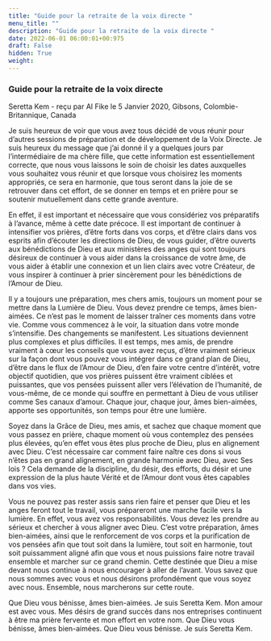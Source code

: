 ```yaml
---
title: "Guide pour la retraite de la voix directe "
menu_title: ""
description: "Guide pour la retraite de la voix directe "
date: 2022-06-01 06:00:01+00:975
draft: False
hidden: True
weight:
---
```

### Guide pour la retraite de la voix directe

Seretta Kem - reçu par Al Fike le 5 Janvier 2020, Gibsons, Colombie-Britannique, Canada

Je suis heureux de voir que vous avez tous décidé de vous réunir pour d’autres sessions de préparation et de développement de la Voix Directe. Je suis heureux du message que j’ai donné il y a quelques jours par l’intermédiaire de ma chère fille, que cette information est essentiellement correcte, que nous vous laissons le soin de choisir les dates auxquelles vous souhaitez vous réunir et que lorsque vous choisirez les moments appropriés, ce sera en harmonie, que tous seront dans la joie de se retrouver dans cet effort, de se donner en temps et en prière pour se soutenir mutuellement dans cette grande aventure.

En effet, il est important et nécessaire que vous considériez vos préparatifs à l’avance, même à cette date précoce. Il est important de continuer à intensifier vos prières, d’être forts dans vos corps, et d’être clairs dans vos esprits afin d’écouter les directions de Dieu, de vous guider, d’être ouverts aux bénédictions de Dieu et aux ministères des anges qui sont toujours désireux de continuer à vous aider dans la croissance de votre âme, de vous aider à établir une connexion et un lien clairs avec votre Créateur, de vous inspirer à continuer à prier sincèrement pour les bénédictions de l’Amour de Dieu.

Il y a toujours une préparation, mes chers amis, toujours un moment pour se mettre dans la Lumière de Dieu. Vous devez prendre ce temps, âmes bien-aimées. Ce n’est pas le moment de laisser traîner ces moments dans votre vie. Comme vous commencez à le voir, la situation dans votre monde s’intensifie. Des changements se manifestent. Les situations deviennent plus complexes et plus difficiles. Il est temps, mes amis, de prendre vraiment à cœur les conseils que vous avez reçus, d’être vraiment sérieux sur la façon dont vous pouvez vous intégrer dans ce grand plan de Dieu, d’être dans le flux de l’Amour de Dieu, d’en faire votre centre d’intérêt, votre objectif quotidien, que vos prières puissent être vraiment ciblées et puissantes, que vos pensées puissent aller vers l’élévation de l’humanité, de vous-même, de ce monde qui souffre en permettant à Dieu de vous utiliser comme Ses canaux d’amour. Chaque jour, chaque jour, âmes bien-aimées, apporte ses opportunités, son temps pour être une lumière.

Soyez dans la Grâce de Dieu, mes amis, et sachez que chaque moment que vous passez en prière, chaque moment où vous contemplez des pensées plus élevées, qu’en effet vous êtes plus proche de Dieu, plus en alignement avec Dieu. C’est nécessaire car comment faire naître ces dons si vous n’êtes pas en grand alignement, en grande harmonie avec Dieu, avec Ses lois ? Cela demande de la discipline, du désir, des efforts, du désir et une expression de la plus haute Vérité et de l’Amour dont vous êtes capables dans vos vies.

Vous ne pouvez pas rester assis sans rien faire et penser que Dieu et les anges feront tout le travail, vous prépareront une marche facile vers la lumière. En effet, vous avez vos responsabilités. Vous devez les prendre au sérieux et chercher à vous aligner avec Dieu. C’est votre préparation, âmes bien-aimées, ainsi que le renforcement de vos corps et la purification de vos pensées afin que tout soit dans la lumière, tout soit en harmonie, tout soit puissamment aligné afin que vous et nous puissions faire notre travail ensemble et marcher sur ce grand chemin. Cette destinée que Dieu a mise devant nous continue à nous encourager à aller de l’avant. Vous savez que nous sommes avec vous et nous désirons profondément que vous soyez avec nous. Ensemble, nous marcherons sur cette route.

Que Dieu vous bénisse, âmes bien-aimées. Je suis Seretta Kem. Mon amour est avec vous. Mes désirs de grand succès dans nos entreprises continuent à être ma prière fervente et mon effort en votre nom. Que Dieu vous bénisse, âmes bien-aimées. Que Dieu vous bénisse. Je suis Seretta Kem.
